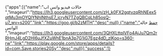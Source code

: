{"apps":[{"name":"حالات فيديو واتس اب ","imageurl":"https://lh3.googleusercontent.com/zH_k0FX2gqtyzqRhNEex5qtMu3mOYQlYNhINthsE7_icryN7TZgQBCqLh85osQ-u7_wv=s200","link":"https://goo.gl/b2zMTH","desc":null},{"name":"حفظ حالة الواتس ","imageurl":"https://lh3.googleusercontent.com/3QHXLttplVFo4AjJu7Qm2rRHmJ4LgD2Hl6uJfXZuWhE1bnA3p7G1iG7Egz4dD_zlKoo=s360-rw","link":"https://play.google.com/store/apps/details?id=com.Save.stories20Sy","desc":null}],"success":1}
